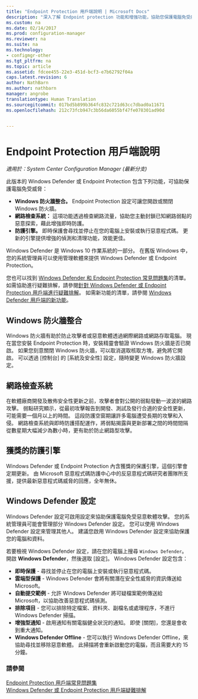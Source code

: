 ```yaml
---
title: "Endpoint Protection 用戶端說明 | Microsoft Docs"
description: "深入了解 Endpoint protection 功能和增強功能，協助您保護電腦免受威脅。"
ms.custom: na
ms.date: 02/14/2017
ms.prod: configuration-manager
ms.reviewer: na
ms.suite: na
ms.technology:
- configmgr-other
ms.tgt_pltfrm: na
ms.topic: article
ms.assetid: fdcee455-22e3-451d-bcf3-e7b62792f04a
caps.latest.revision: 6
author: NathBarn
ms.author: nathbarn
manager: angrobe
translationtype: Human Translation
ms.sourcegitcommit: 017bd5b899b364fc832c721d63cc7dbad0a11671
ms.openlocfilehash: 212c73fcb947c3b56da6055bf47fe078301ad90d


---
```

# <a name="endpoint-protection-client-help"></a>Endpoint Protection 用戶端說明

*適用於：System Center Configuration Manager (最新分支)*


此版本的 Windows Defender 或 Endpoint Protection 包含下列功能，可協助保護電腦免受威脅：  

-   **Windows 防火牆整合。** Endpoint Protection 設定可讓您開啟或關閉 Windows 防火牆。  
-   **網路檢查系統：** 這項功能透過檢查網路流量，協助您主動封鎖已知網路弱點的惡意探索，藉此增強即時防護。  
-   **防護引擎。** 即時保護會尋找並停止在您的電腦上安裝或執行惡意程式碼。 更新的引擎提供增強的偵測和清理功能，效能更佳。  

Windows Defender 是 Windows 10 作業系統的一部分。  在舊版 Windows 中，您的系統管理員可以使用管理軟體來提供 Windows Defender 或 Endpoint Protection。

您也可以找到 [Windows Defender 和 Endpoint Protection 常見問題集](endpoint-protection-client-faq.md)的清單。 如需協助進行疑難排解，請參閱[針對 Windows Defender 或 Endpoint Protection 用戶端進行疑難排解](troubleshoot-endpoint-client.md)。 如需新功能的清單，請參閱 [Windows Defender 用戶端的新功能](https://support.microsoft.com/help/29276/windows-10-whats-new-in-windows-defender)。

## <a name="windows-firewall-integration"></a>Windows 防火牆整合  
 Windows 防火牆有助於防止攻擊者或惡意軟體透過網際網路或網路存取電腦。 現在當您安裝 Endpoint Protection 時，安裝精靈會驗證 Windows 防火牆是否已開啟。 如果您刻意關閉 Windows 防火牆，可以取消選取核取方塊，避免將它開啟。 可以透過 [控制台] 的 [系統及安全性] 設定，隨時變更 Windows 防火牆設定。  

## <a name="network-inspection-system"></a>網路檢查系統  
 在軟體廠商開發及散佈安全性更新之前，攻擊者會對公開的弱點發動一波波的網路攻擊。 弱點研究顯示，從最初攻擊報告到開發、測試及發行合適的安全性更新，可能需要一個月以上的時間。 這段防護空窗期讓許多電腦遭受長期的攻擊和入侵。 網路檢查系統與即時防護搭配運作，將弱點揭露與更新部署之間的時間間隔從數星期大幅減少為數小時，更有助於防止網路型攻擊。  

## <a name="award-winning-protection-engine"></a>獲獎的防護引擎  
 Windows Defender 或 Endpoint Protection 內含獲獎的保護引擎，這個引擎會定期更新。 由 Microsoft 惡意程式碼防護中心中的反惡意程式碼研究者團隊所支援，提供最新惡意程式碼威脅的回應，全年無休。  

## <a name="windows-defender-settings"></a>Windows Defender 設定
Windows Defender 設定可啟用設定來協助保護電腦免受惡意軟體攻擊。 您的系統管理員可能會管理部分 Windows Defender 設定。 您可以使用 Windows Defender 設定來管理其他人。 建議您啟用 Windows Defender 設定來協助保護您的電腦和資料。

若要檢視 Windows Defender 設定，請在您的電腦上搜尋 `Windows Defender`。 開啟 **Windows Defender**，然後選取 [設定]。 Windows Defender 設定包含：
- **即時保護** - 尋找並停止在您的電腦上安裝或執行惡意程式碼。
- **雲端型保護** - Windows Defender 會將有關潛在安全性威脅的資訊傳送給 Microsoft。
- **自動提交範例** - 允許 Windows Defender 將可疑檔案範例傳送給 Microsoft，以協助改善惡意程式碼偵測。
- **排除項目** - 您可以排除特定檔案、資料夾、副檔名或處理程序，不進行 Windows Defender 掃描。
- **增強型通知** - 啟用通知有關電腦健全狀況的通知。 即使 [關閉]，您還是會收到重大通知。
- **Windows Defender Offline** - 您可以執行 Windows Defender Offline，來協助尋找並移除惡意軟體。 此掃描將會重新啟動您的電腦，而且需要大約 15 分鐘。

### <a name="see-also"></a>請參閱  
 [Endpoint Protection 用戶端常見問題集](endpoint-protection-client-faq.md)   
 [Windows Defender 或 Endpoint Protection 用戶端疑難排解](troubleshoot-endpoint-client.md)



<!--HONumber=Feb17_HO3-->


